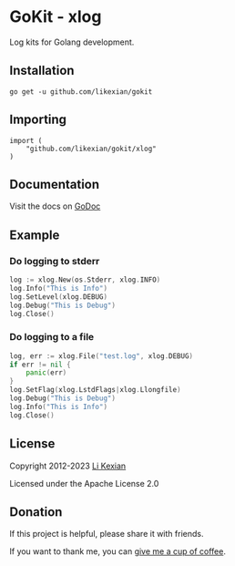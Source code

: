 # GoKit - xlog

Log kits for Golang development.

## Installation

    go get -u github.com/likexian/gokit

## Importing

    import (
        "github.com/likexian/gokit/xlog"
    )

## Documentation

Visit the docs on [GoDoc](https://godoc.org/github.com/likexian/gokit/xlog)

## Example

### Do logging to stderr

```go
log := xlog.New(os.Stderr, xlog.INFO)
log.Info("This is Info")
log.SetLevel(xlog.DEBUG)
log.Debug("This is Debug")
log.Close()
```

### Do logging to a file

```go
log, err := xlog.File("test.log", xlog.DEBUG)
if err != nil {
    panic(err)
}
log.SetFlag(xlog.LstdFlags|xlog.Llongfile)
log.Debug("This is Debug")
log.Info("This is Info")
log.Close()
```

## License

Copyright 2012-2023 [Li Kexian](https://www.likexian.com/)

Licensed under the Apache License 2.0

## Donation

If this project is helpful, please share it with friends.

If you want to thank me, you can [give me a cup of coffee](https://www.likexian.com/donate/).
